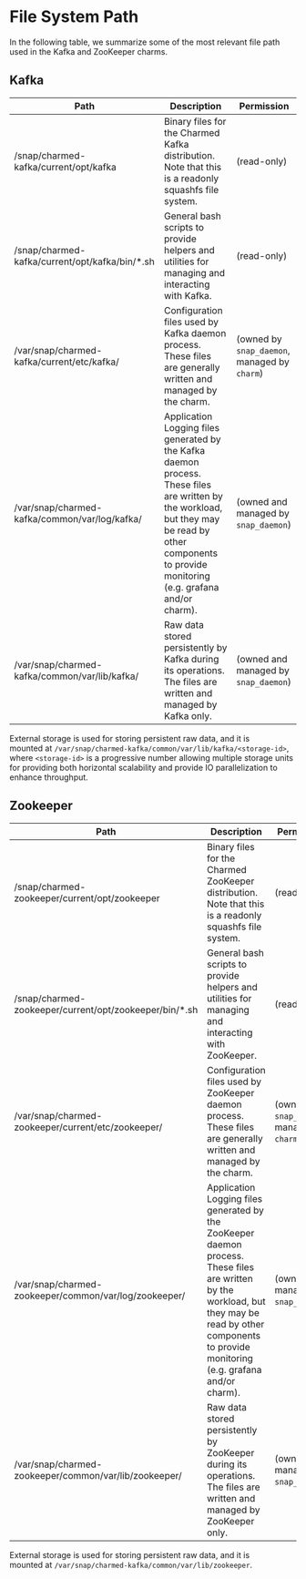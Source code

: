 # File System Path

In the following table, we summarize some of the most relevant file path used in 
the Kafka and ZooKeeper charms.

## Kafka 

| Path                                           | Description                                                                                                                                                                                           | Permission                                    |
|------------------------------------------------|-------------------------------------------------------------------------------------------------------------------------------------------------------------------------------------------------------|-----------------------------------------------|
| /snap/charmed-kafka/current/opt/kafka          | Binary files for the Charmed Kafka distribution. Note that this is a readonly squashfs file system.                                                                                                   | (read-only)                                   | 
| /snap/charmed-kafka/current/opt/kafka/bin/*.sh | General bash scripts to provide helpers and utilities for managing and interacting with Kafka.                                                                                                        | (read-only)                                   |
| /var/snap/charmed-kafka/current/etc/kafka/     | Configuration files used by Kafka daemon process. These files are generally written and managed by the charm.                                                                                         | (owned by `snap_daemon`, managed by `charm`)  |
| /var/snap/charmed-kafka/common/var/log/kafka/  | Application Logging files generated by the Kafka daemon process. These files are written by the workload, but they may be read by other components to provide monitoring (e.g. grafana and/or charm). | (owned and managed by `snap_daemon`)          |
| /var/snap/charmed-kafka/common/var/lib/kafka/  | Raw data stored persistently by Kafka during its operations. The files are written and managed by Kafka only.                                                                                         | (owned and managed by `snap_daemon`)          |


External storage is used for storing persistent raw data, and it is  
mounted at `/var/snap/charmed-kafka/common/var/lib/kafka/<storage-id>`, 
where `<storage-id>` is a progressive number allowing multiple storage units
for providing both horizontal scalability and provide IO parallelization to 
enhance throughput. 


## Zookeeper 

| Path                                                   | Description                                                                                                                                                                                               | Permission                                    |
|--------------------------------------------------------|-----------------------------------------------------------------------------------------------------------------------------------------------------------------------------------------------------------|-----------------------------------------------|
| /snap/charmed-zookeeper/current/opt/zookeeper          | Binary files for the Charmed ZooKeeper distribution. Note that this is a readonly squashfs file system.                                                                                                   | (read-only)                                   | 
| /snap/charmed-zookeeper/current/opt/zookeeper/bin/*.sh | General bash scripts to provide helpers and utilities for managing and interacting with ZooKeeper.                                                                                                        | (read-only)                                   |
| /var/snap/charmed-zookeeper/current/etc/zookeeper/     | Configuration files used by ZooKeeper daemon process. These files are generally written and managed by the charm.                                                                                         | (owned by `snap_daemon`, managed by `charm`)  |
| /var/snap/charmed-zookeeper/common/var/log/zookeeper/  | Application Logging files generated by the ZooKeeper daemon process. These files are written by the workload, but they may be read by other components to provide monitoring (e.g. grafana and/or charm). | (owned and managed by `snap_daemon`)          |
| /var/snap/charmed-zookeeper/common/var/lib/zookeeper/  | Raw data stored persistently by ZooKeeper during its operations. The files are written and managed by ZooKeeper only.                                                                                     | (owned and managed by `snap_daemon`)          |


External storage is used for storing persistent raw data, and it is  
mounted at `/var/snap/charmed-kafka/common/var/lib/zookeeper`.
